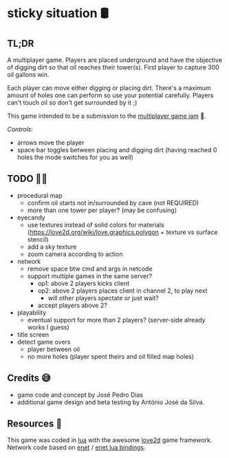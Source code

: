 # sticky situation 🛢

## TL;DR

A multiplayer game.
Players are placed underground and have the objective of digging dirt so that oil reaches their tower(s).
First player to capture 300 oil gallons win.

Each player can move either digging or placing dirt. There's a maximum amount of holes one can perform so
use your potential carefully.
Players can't touch oil so don't get surrounded by it ;)

This game intended to be a submission to the [multiplayer game jam](https://itch.io/jam/multiplayer-jam) 🤞.

_Controls_:

- arrows move the player
- space bar toggles between placing and digging dirt (having reached 0 holes the mode switches for you as well)

## TODO 🧑‍🍳

- procedural map
  - confirm oil starts not in/surrounded by cave (not REQUIRED)
  - more than one tower per player? (may be confusing)
- eyecandy
  - use textures instead of solid colors for materials (https://love2d.org/wiki/love.graphics.polygon + texture vs surface stencil)
  - add a sky texture
  - zoom camera according to action
- network
  - remove space btw cmd and args in netcode
  - support multiple games in the same server?
    - op1: above 2 players kicks client
    - op2: above 2 players places client in channel 2, to play next
      - will other players spectate or just wait?
    - accept players above 2?
- playability
  - eventual support for more than 2 players? (server-side already works I guess)
- title screen
- detect game overs
  - player between oil
  - no more holes (player spent theirs and oil filled map holes)

## Credits 😅

- game code and concept by José Pedro Dias
- additional game design and beta testing by António José da Silva.

## Resources 📖

This game was coded in [lua](http://www.lua.org/) with the awesome [love2d](https://love2d.org/) game framework.  
Network code based on [enet](http://enet.bespin.org/) / [enet lua bindings](https://leafo.net/lua-enet/).
